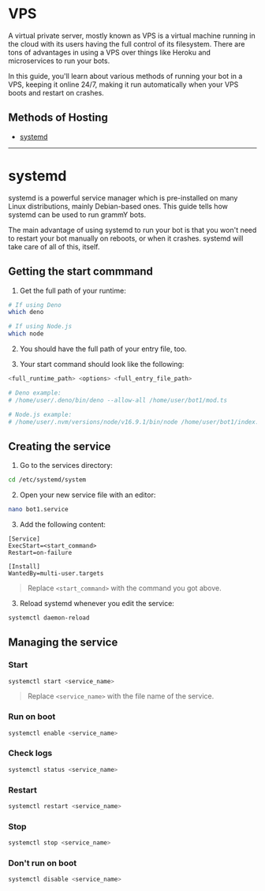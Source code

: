 # VPS

A virtual private server, mostly known as VPS is a virtual machine running in the cloud with its users having the full control of its filesystem.
There are tons of advantages in using a VPS over things like Heroku and microservices to run your bots.

In this guide, you'll learn about various methods of running your bot in a VPS, keeping it online 24/7, making it run automatically when your VPS boots and restart on crashes.

## Methods of Hosting

- [systemd](#systemd)

---

# systemd

systemd is a powerful service manager which is pre-installed on many Linux distributions, mainly Debian-based ones.
This guide tells how systemd can be
used to run grammY bots.

The main advantage of using systemd to run your bot is that you won't need to restart your bot manually on reboots, or when it crashes.
systemd will take care
of all of this, itself.

## Getting the start commmand

1. Get the full path of your runtime:

```bash
# If using Deno
which deno

# If using Node.js
which node
```

2. You should have the full path of your entry file, too.

3. Your start command should look like the following:

```bash
<full_runtime_path> <options> <full_entry_file_path>

# Deno example:
# /home/user/.deno/bin/deno --allow-all /home/user/bot1/mod.ts

# Node.js example:
# /home/user/.nvm/versions/node/v16.9.1/bin/node /home/user/bot1/index.js
```

## Creating the service

1. Go to the services directory:

```bash
cd /etc/systemd/system
```

2. Open your new service file with an editor:

```bash
nano bot1.service
```

3. Add the following content:

```text
[Service]
ExecStart=<start_command>
Restart=on-failure

[Install]
WantedBy=multi-user.targets
```

> Replace `<start_command>` with the command you got above.

3. Reload systemd whenever you edit the service:

```bash
systemctl daemon-reload
```

## Managing the service

### Start

```bash
systemctl start <service_name>
```

> Replace `<service_name>` with the file name of the service.

### Run on boot

```bash
systemctl enable <service_name>
```

### Check logs

```bash
systemctl status <service_name>
```

### Restart

```bash
systemctl restart <service_name>
```

### Stop

```bash
systemctl stop <service_name>
```

### Don't run on boot

```bash
systemctl disable <service_name>
```

